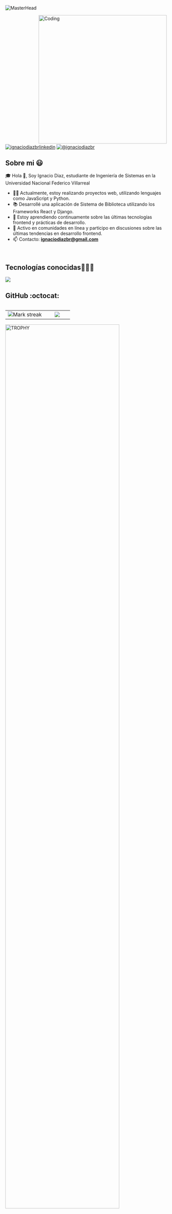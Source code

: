 ![MasterHead](https://i.imgur.com/Uf58jpH.png)
<!--<h1 align="center">Hola 👋, Soy Ignacio Diaz</h1>-->
<img align="right" alt="Coding" width="400" src="https://miro.medium.com/v2/resize:fit:679/1*yw0TnheAGN-LPneDaTlaxw.gif"/>
<a href="https://linkedin.com/in/ignaciodiazbr" target="_blank"><img align="center" src="https://img.shields.io/badge/LinkedIn-0077B5?style=for-the-badge&logo=linkedin&logoColor=white" alt="ignaciodiazbrlinkedin"/></a>
<a href = "mailto:ignaciodiazbr@gmail.com" target="blank"><img align="center" src="https://img.shields.io/badge/Gmail-D14836?style=for-the-badge&logo=gmail&logoColor=white" alt="@ignaciodiazbr"  /></a>
  </p>
  
<h2>Sobre mi 😃</h2>
<!--Intro start-->

<p align="left">
🎓 Hola 👋, Soy Ignacio Diaz, estudiante de Ingeniería de Sistemas en la Universidad Nacional Federico Villarreal
  
- 👨‍💻 Actualmente, estoy realizando proyectos web, utilizando lenguajes como JavaScript y Python.
- 📚 Desarrollé una aplicación de Sistema de Biblioteca utilizando los Frameworks React y Django.
- 🌱 Estoy aprendiendo continuamente sobre las últimas tecnologías frontend y prácticas de desarrollo.
- 🤝 Activo en comunidades en línea y participo en discusiones sobre las últimas tendencias en desarrollo frontend.
- 📫 Contacto: **ignaciodiazbr@gmail.com**
<!--Intro end-->
</p>
<br>
<h2 >Tecnologías conocidas👨🏻‍💻</h2>
<!--tech stack icons-->
<p align="left">
  <a href="https://skillicons.dev">
    <img src="https://skillicons.dev/icons?i=js,react,py,django,css,sass,html,nodejs,mysql,postgres,firebase,git,github,docker,materialui,postman,vscode,linux,gcp&perline=12" />
  </a>
</p>
<!-------------------------->
<h2>GitHub :octocat:</h2>
<!--- stats & Trophy (start) -->
<p align="center">
  <!--- stats (start) -->
<table align="left">
<tr border="none">
<td width="60%" align="center">

<!--  <img  align="center"  src="https://github-readme-stats.vercel.app/api?username=unsimpledev&theme=dark&show_icons=true&count_private=true" />
  <br></br> -->
  <img  title="🔥 Get streak stats for your profile at git.io/streak-stats" alt="Mark streak" src="https://github-readme-streak-stats.herokuapp.com/?user=unsimpledev&theme=dark&hide_border=false" /> 
</td>

<td width="40%" align="center">

  <img  align="center"  src="https://github-readme-stats.anuraghazra1.vercel.app/api/top-langs/?username=unsimpledev&theme=dark&hide_border=false&no-bg=true&no-frame=true&langs_count=10"/>

  </td>
</tr>
</table>
<!--- stats (end) -->

<!--- trophy (start) -->
<div align=left>
  <a href="https://github.com/ryo-ma/github-profile-trophy" title="Go to Source">
      <img align="center" width=84% src="https://github-profile-trophy.vercel.app/?username=unsimpledev&theme=radical&row=1&column=7&margin-h=15&margin-w=5&no-bg=true" alt="TROPHY" />
    </a>
</div>
<!--- trophy (start) -->


</p>        
<!--- stats (end) -->
